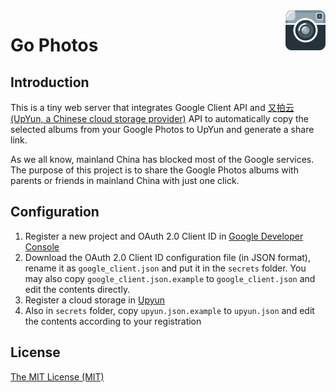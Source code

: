 <img align="right" src="gophotos/static/image/logo-64.png"/>

# Go Photos

## Introduction

This is a tiny web server that integrates Google Client API and [又拍云(UpYun, a Chinese cloud storage provider)](https://www.upyun.com) API to automatically 
copy the selected albums from your Google Photos to UpYun and generate a share link.

As we all know, mainland China has blocked most of the Google services. The purpose of this project is to share the Google Photos albums with
parents or friends in mainland China with just one click.

## Configuration

1. Register a new project and OAuth 2.0 Client ID in [Google Developer Console](https://console.developers.google.com)
2. Download the OAuth 2.0 Client ID configuration file (in JSON format), rename it as `google_client.json` and put it in the `secrets` folder. You may also 
copy `google_client.json.example` to `google_client.json` and edit the contents directly.
3. Register a cloud storage in [Upyun](https://www.upyun.com)
4. Also in `secrets` folder, copy `upyun.json.example` to `upyun.json` and edit the contents according to your registration  

## License

[The MIT License (MIT)](LICENSE.md)
